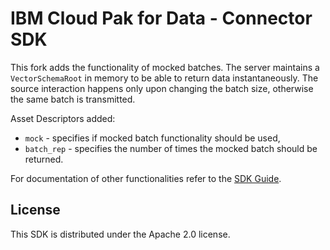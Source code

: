 # IBM Cloud Pak for Data - Connector SDK

This fork adds the functionality of mocked batches. The server maintains a `VectorSchemaRoot` in memory to be able to return data instantaneously. The source interaction happens only upon changing the batch size, otherwise the same batch is transmitted.

Asset Descriptors added:
 - `mock` - specifies if mocked batch functionality should be used,
 - `batch_rep` - specifies the number of times the mocked batch should be returned. 


For documentation of other functionalities refer to the [SDK Guide](guide.md).

## License

This SDK is distributed under the Apache 2.0 license.
